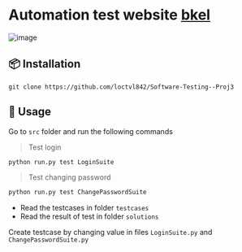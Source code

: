 # Automation test website [bkel](https://e-learning.hcmut.edu.vn/)


![image](https://github.com/loctvl842/Software-Testing--Proj3/blob/master/selenium.gif)

## 📦 Installation

```
git clone https://github.com/loctvl842/Software-Testing--Proj3
```

## 🚀 Usage

Go to `src` folder and run the following commands

> Test login
```sh
python run.py test LoginSuite
```

> Test changing password
```sh
python run.py test ChangePasswordSuite
```

- Read the testcases in folder `testcases`
- Read the result of test in folder `solutions`

Create testcase by changing value in files `LoginSuite.py` and `ChangePasswordSuite.py`

